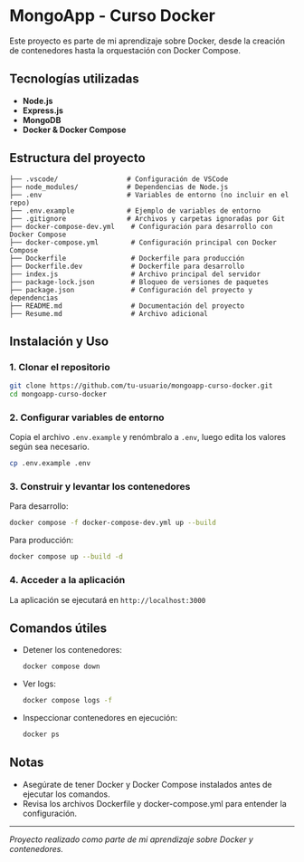 # MongoApp - Curso Docker

Este proyecto es parte de mi aprendizaje sobre Docker, desde la creación de contenedores hasta la orquestación con Docker Compose.

## Tecnologías utilizadas
- **Node.js**
- **Express.js**
- **MongoDB**
- **Docker & Docker Compose**

## Estructura del proyecto
```
├── .vscode/                 # Configuración de VSCode
├── node_modules/            # Dependencias de Node.js
├── .env                     # Variables de entorno (no incluir en el repo)
├── .env.example             # Ejemplo de variables de entorno
├── .gitignore               # Archivos y carpetas ignoradas por Git
├── docker-compose-dev.yml    # Configuración para desarrollo con Docker Compose
├── docker-compose.yml        # Configuración principal con Docker Compose
├── Dockerfile                # Dockerfile para producción
├── Dockerfile.dev            # Dockerfile para desarrollo
├── index.js                  # Archivo principal del servidor
├── package-lock.json         # Bloqueo de versiones de paquetes
├── package.json              # Configuración del proyecto y dependencias
├── README.md                 # Documentación del proyecto
├── Resume.md                 # Archivo adicional
```

## Instalación y Uso
### 1. Clonar el repositorio
```sh
git clone https://github.com/tu-usuario/mongoapp-curso-docker.git
cd mongoapp-curso-docker
```

### 2. Configurar variables de entorno
Copia el archivo `.env.example` y renómbralo a `.env`, luego edita los valores según sea necesario.
```sh
cp .env.example .env
```

### 3. Construir y levantar los contenedores
Para desarrollo:
```sh
docker compose -f docker-compose-dev.yml up --build
```
Para producción:
```sh
docker compose up --build -d
```

### 4. Acceder a la aplicación
La aplicación se ejecutará en `http://localhost:3000`

## Comandos útiles
- Detener los contenedores:
  ```sh
  docker compose down
  ```
- Ver logs:
  ```sh
  docker compose logs -f
  ```
- Inspeccionar contenedores en ejecución:
  ```sh
  docker ps
  ```

## Notas
- Asegúrate de tener Docker y Docker Compose instalados antes de ejecutar los comandos.
- Revisa los archivos Dockerfile y docker-compose.yml para entender la configuración.

---
_Proyecto realizado como parte de mi aprendizaje sobre Docker y contenedores._

